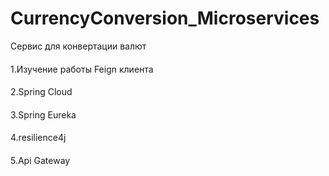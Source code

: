 # CurrencyConversion_Microservices

Сервис для конвертации валют
####
1.Изучение работы Feign клиента
####
2.Spring Cloud
####
3.Spring Eureka
####
4.resilience4j
####
5.Api Gateway 

